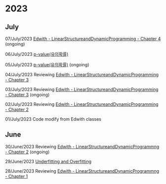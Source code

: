 # 2023
## July
07/July/2023 [Edwith - LinearStructureandDynamicProgramming - Chapter 4](./edwith_LinearStructureandDynamicProgramming_Ch4.md) (ongoing)

06/July/2023 [p-value(유의확률)](./p-value(%EC%9C%A0%EC%9D%98%ED%99%95%EB%A5%A0).md)

05/July/2023 [p-value(유의확률)](./p-value(%EC%9C%A0%EC%9D%98%ED%99%95%EB%A5%A0).md) (ongoing)

04/July/2023 Reviewing [Edwith - LinearStructureandDynamicProgramming - Chapter 3](./edwith_LinearStructureandDynamicProgramming_Ch3.md) 

03/July/2023 Reviewing [Edwith - LinearStructureandDynamicProgramming - Chapter 3](./edwith_LinearStructureandDynamicProgramming_Ch3.md) (ongoing)

02/July/2023 Reviewing [Edwith - LinearStructureandDynamicProgramming - Chapter 2](./edwith_LinearStructureandDynamicProgramming_Ch2.md) 

01/July/2023 Code modify from Edwith classes

## June
30/June/2023 Reviewing [Edwith - LinearStructureandDynamicProgrammng - Chapter 2](./edwith_LinearStructureandDynamicProgramming_Ch2.md) (ongoing)

29/June/2023 [Underfitting and Overfitting](./Underfitting%20and%20Overfitting.md)

28/June/2023 Reviewing [Edwith - LinearStructureandDynamicProgrammng - Chapter 1](./edwith_LinearStructureandDynamicProgramming_Ch1.md)